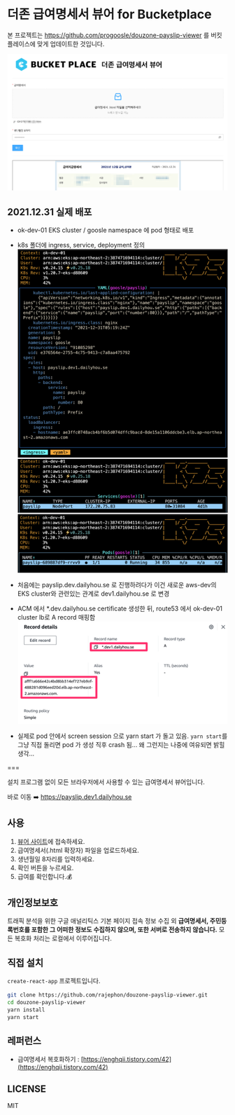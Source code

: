 # 더존 급여명세서 뷰어 for Bucketplace

본 프로젝트는 https://github.com/progoosle/douzone-payslip-viewer 를 버킷플레이스에 맞게 업데이트한 것입니다.

![](2022-01-04-16-20-57.png)

## 2021.12.31 실제 배포
- ok-dev-01 EKS cluster / goosle namespace 에 pod 형태로 배포

- k8s 폴더에 ingress, service, deployment 정의
  ![](2022-01-04-16-17-23.png)
  ![](2022-01-04-16-18-20.png)
  ![](2022-01-04-16-17-53.png)

- 처음에는 payslip.dev.dailyhou.se 로 진행하려다가 이건 새로운 aws-dev의 EKS cluster와 관련있는 관계로 dev1.dailyhou.se 로 변경

- ACM 에서 *.dev.dailyhou.se certificate 생성한 뒤, route53 에서 ok-dev-01 cluster lb로 A record 매핑함
  ![](2022-01-04-16-15-28.png)

- 실제로 pod 안에서 screen session 으로 yarn start 가 돌고 있음.  `yarn start`를 그냥 직접 돌리면 pod 가 생성 직후 crash 됨... 왜 그런지는 나중에 여유되면 밝힐 생각...

===

설치 프로그램 없이 모든 브라우저에서 사용할 수 있는 급여명세서 뷰어입니다.

바로 이동 ➡️ https://payslip.dev1.dailyhou.se

## 사용

1. [뷰어 사이트](https://payslip.dev1.dailyhou.se)에 접속하세요.
2. 급여명세서(.html 확장자) 파일을 업로드하세요.
3. 생년월일 8자리를 입력하세요.
4. 확인 버튼을 누르세요.
5. 급여를 확인합니다.💰
 
## 개인정보보호

트래픽 분석을 위한 구글 애널리틱스 기본 페이지 접속 정보 수집 외 **급여명세서, 주민등록번호를 포함한 그 어떠한 정보도 수집하지 않으며, 또한 서버로 전송하지 않습니다.** 모든 복호화 처리는 로컬에서 이루어집니다.

## 직접 설치

`create-react-app` 프로젝트입니다.

```bash
git clone https://github.com/rajephon/douzone-payslip-viewer.git
cd douzone-payslip-viewer
yarn install
yarn start
```

## 레퍼런스

- 급여명세서 복호화하기 : [https://enghqii.tistory.com/42](https://enghqii.tistory.com/42)

## LICENSE

MIT
